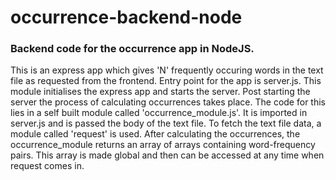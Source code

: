 # occurrence-backend-node
### Backend code for the occurrence app in NodeJS.
This is an express app which gives 'N' frequently occuring words in the text file as requested from the frontend.
Entry point for the app is server.js. This module initialises the express app and starts the server. Post starting the server the process of calculating occurrences takes place. The code for this lies in a self built module called 'occurrence_module.js'. It is imported in server.js and is passed the body of the text file. To fetch the text file data, a module called 'request' is used. After calculating the occurrences, the occurrence_module returns an array of arrays containing word-frequency pairs. This array is made global and then can be accessed at any time when request comes in.


